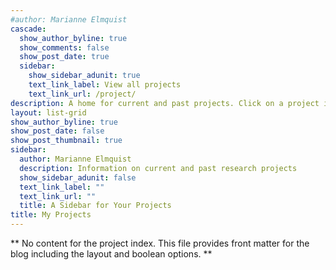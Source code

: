 ```yaml
---
#author: Marianne Elmquist
cascade:
  show_author_byline: true
  show_comments: false
  show_post_date: true
  sidebar:
    show_sidebar_adunit: true
    text_link_label: View all projects
    text_link_url: /project/
description: A home for current and past projects. Click on a project image for more information. 
layout: list-grid
show_author_byline: true
show_post_date: false
show_post_thumbnail: true
sidebar:
  author: Marianne Elmquist
  description: Information on current and past research projects
  show_sidebar_adunit: false
  text_link_label: ""
  text_link_url: ""
  title: A Sidebar for Your Projects
title: My Projects
---
```


** No content for the project index. This file provides front matter for the blog including the layout and boolean options. **
